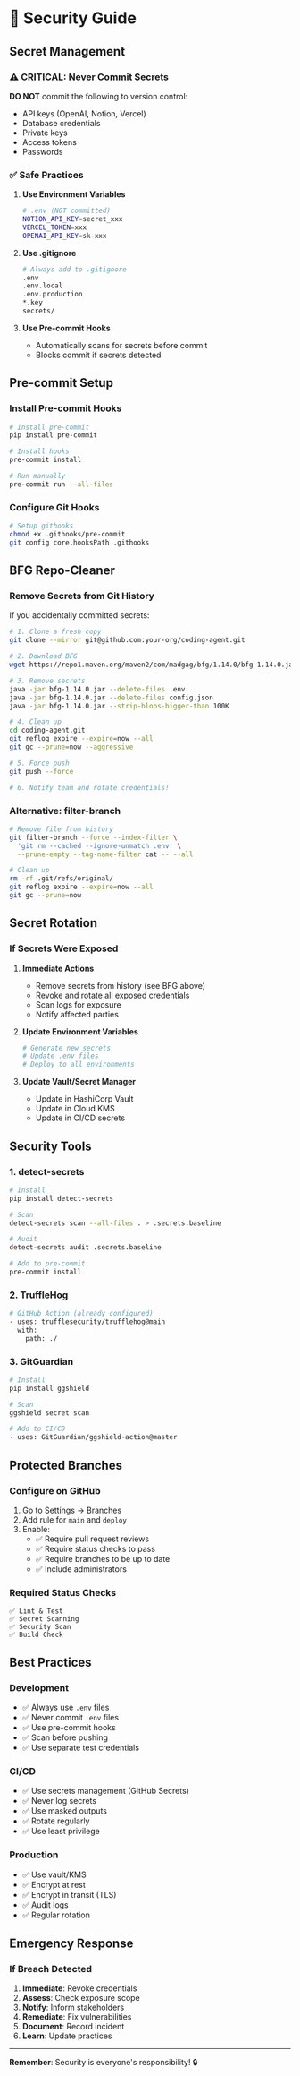 # 🔐 Security Guide

## Secret Management

### ⚠️ CRITICAL: Never Commit Secrets

**DO NOT** commit the following to version control:
- API keys (OpenAI, Notion, Vercel)
- Database credentials
- Private keys
- Access tokens
- Passwords

### ✅ Safe Practices

1. **Use Environment Variables**
   ```bash
   # .env (NOT committed)
   NOTION_API_KEY=secret_xxx
   VERCEL_TOKEN=xxx
   OPENAI_API_KEY=sk-xxx
   ```

2. **Use .gitignore**
   ```bash
   # Always add to .gitignore
   .env
   .env.local
   .env.production
   *.key
   secrets/
   ```

3. **Use Pre-commit Hooks**
   - Automatically scans for secrets before commit
   - Blocks commit if secrets detected

## Pre-commit Setup

### Install Pre-commit Hooks

```bash
# Install pre-commit
pip install pre-commit

# Install hooks
pre-commit install

# Run manually
pre-commit run --all-files
```

### Configure Git Hooks

```bash
# Setup githooks
chmod +x .githooks/pre-commit
git config core.hooksPath .githooks
```

## BFG Repo-Cleaner

### Remove Secrets from Git History

If you accidentally committed secrets:

```bash
# 1. Clone a fresh copy
git clone --mirror git@github.com:your-org/coding-agent.git

# 2. Download BFG
wget https://repo1.maven.org/maven2/com/madgag/bfg/1.14.0/bfg-1.14.0.jar

# 3. Remove secrets
java -jar bfg-1.14.0.jar --delete-files .env
java -jar bfg-1.14.0.jar --delete-files config.json
java -jar bfg-1.14.0.jar --strip-blobs-bigger-than 100K

# 4. Clean up
cd coding-agent.git
git reflog expire --expire=now --all
git gc --prune=now --aggressive

# 5. Force push
git push --force

# 6. Notify team and rotate credentials!
```

### Alternative: filter-branch

```bash
# Remove file from history
git filter-branch --force --index-filter \
  'git rm --cached --ignore-unmatch .env' \
  --prune-empty --tag-name-filter cat -- --all

# Clean up
rm -rf .git/refs/original/
git reflog expire --expire=now --all
git gc --prune=now
```

## Secret Rotation

### If Secrets Were Exposed

1. **Immediate Actions**
   - Remove secrets from history (see BFG above)
   - Revoke and rotate all exposed credentials
   - Scan logs for exposure
   - Notify affected parties

2. **Update Environment Variables**
   ```bash
   # Generate new secrets
   # Update .env files
   # Deploy to all environments
   ```

3. **Update Vault/Secret Manager**
   - Update in HashiCorp Vault
   - Update in Cloud KMS
   - Update in CI/CD secrets

## Security Tools

### 1. detect-secrets

```bash
# Install
pip install detect-secrets

# Scan
detect-secrets scan --all-files . > .secrets.baseline

# Audit
detect-secrets audit .secrets.baseline

# Add to pre-commit
pre-commit install
```

### 2. TruffleHog

```bash
# GitHub Action (already configured)
- uses: trufflesecurity/trufflehog@main
  with:
    path: ./
```

### 3. GitGuardian

```bash
# Install
pip install ggshield

# Scan
ggshield secret scan

# Add to CI/CD
- uses: GitGuardian/ggshield-action@master
```

## Protected Branches

### Configure on GitHub

1. Go to Settings → Branches
2. Add rule for `main` and `deploy`
3. Enable:
   - ✅ Require pull request reviews
   - ✅ Require status checks to pass
   - ✅ Require branches to be up to date
   - ✅ Include administrators

### Required Status Checks

```
✅ Lint & Test
✅ Secret Scanning
✅ Security Scan
✅ Build Check
```

## Best Practices

### Development

- ✅ Always use `.env` files
- ✅ Never commit `.env` files
- ✅ Use pre-commit hooks
- ✅ Scan before pushing
- ✅ Use separate test credentials

### CI/CD

- ✅ Use secrets management (GitHub Secrets)
- ✅ Never log secrets
- ✅ Use masked outputs
- ✅ Rotate regularly
- ✅ Use least privilege

### Production

- ✅ Use vault/KMS
- ✅ Encrypt at rest
- ✅ Encrypt in transit (TLS)
- ✅ Audit logs
- ✅ Regular rotation

## Emergency Response

### If Breach Detected

1. **Immediate**: Revoke credentials
2. **Assess**: Check exposure scope
3. **Notify**: Inform stakeholders
4. **Remediate**: Fix vulnerabilities
5. **Document**: Record incident
6. **Learn**: Update practices

---

**Remember**: Security is everyone's responsibility! 🔒


